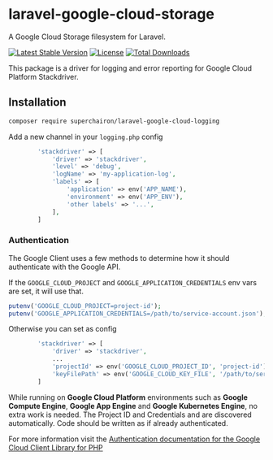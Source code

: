 # laravel-google-cloud-storage

A Google Cloud Storage filesystem for Laravel.

[![Latest Stable Version](https://poser.pugx.org/superchairon/laravel-google-cloud-logging/v/stable)](https://packagist.org/packages/superchairon/laravel-google-cloud-logging)
[![License](https://poser.pugx.org/superchairon/laravel-google-cloud-logging/license)](https://packagist.org/packages/superchairon/laravel-google-cloud-logging)
[![Total Downloads](https://poser.pugx.org/superchairon/laravel-google-cloud-logging/downloads)](https://packagist.org/packages/superchairon/laravel-google-cloud-logging)

This package is a driver for logging and error reporting for Google Cloud Platform Stackdriver.

## Installation

```bash
composer require superchairon/laravel-google-cloud-logging
```

Add a new channel in your `logging.php` config

```php
        'stackdriver' => [
            'driver' => 'stackdriver',
            'level' => 'debug',
            'logName' => 'my-application-log',
            'labels' => [
                'application' => env('APP_NAME'),
                'environment' => env('APP_ENV'),
                'other labels' => '...',
            ],
        ]
```

### Authentication

The Google Client uses a few methods to determine how it should authenticate with the Google API.

If the `GOOGLE_CLOUD_PROJECT` and `GOOGLE_APPLICATION_CREDENTIALS` env vars are set, it will use that.
   ```php
   putenv('GOOGLE_CLOUD_PROJECT=project-id');
   putenv('GOOGLE_APPLICATION_CREDENTIALS=/path/to/service-account.json');
   ```
Otherwise you can set as config
```php
        'stackdriver' => [
            'driver' => 'stackdriver',
            ...
            'projectId' => env('GOOGLE_CLOUD_PROJECT_ID', 'project-id'),
            'keyFilePath' => env('GOOGLE_CLOUD_KEY_FILE', '/path/to/service-account.json'),
        ]
```

While running on **Google Cloud Platform** environments such as **Google Compute Engine**, **Google App Engine** and **Google Kubernetes Engine**, no extra work is needed. The Project ID and Credentials and are discovered automatically. Code should be written as if already authenticated.

For more information visit the [Authentication documentation for the Google Cloud Client Library for PHP](https://github.com/googleapis/google-cloud-php/blob/master/AUTHENTICATION.md)
